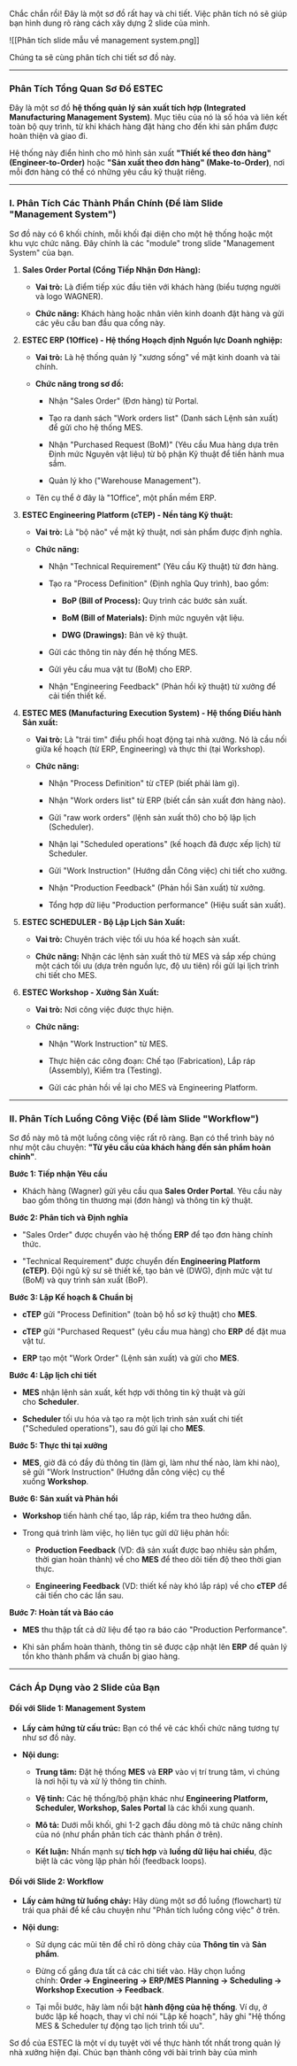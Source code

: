 Chắc chắn rồi! Đây là một sơ đồ rất hay và chi tiết. Việc phân tích nó sẽ giúp bạn hình dung rõ ràng cách xây dựng 2 slide của mình.

![[Phân tích slide mẫu về management system.png]]

Chúng ta sẽ cùng phân tích chi tiết sơ đồ này.

---

### **Phân Tích Tổng Quan Sơ Đồ ESTEC**

Đây là một sơ đồ **hệ thống quản lý sản xuất tích hợp (Integrated Manufacturing Management System)**. Mục tiêu của nó là số hóa và liên kết toàn bộ quy trình, từ khi khách hàng đặt hàng cho đến khi sản phẩm được hoàn thiện và giao đi.

Hệ thống này điển hình cho mô hình sản xuất **"Thiết kế theo đơn hàng" (Engineer-to-Order)** hoặc **"Sản xuất theo đơn hàng" (Make-to-Order)**, nơi mỗi đơn hàng có thể có những yêu cầu kỹ thuật riêng.

---

### **I. Phân Tích Các Thành Phần Chính (Để làm Slide "Management System")**

Sơ đồ này có 6 khối chính, mỗi khối đại diện cho một hệ thống hoặc một khu vực chức năng. Đây chính là các "module" trong slide "Management System" của bạn.

1. **Sales Order Portal (Cổng Tiếp Nhận Đơn Hàng):**
    
    - **Vai trò:** Là điểm tiếp xúc đầu tiên với khách hàng (biểu tượng người và logo WAGNER).
        
    - **Chức năng:** Khách hàng hoặc nhân viên kinh doanh đặt hàng và gửi các yêu cầu ban đầu qua cổng này.
        
2. **ESTEC ERP (1Office) - Hệ thống Hoạch định Nguồn lực Doanh nghiệp:**
    
    - **Vai trò:** Là hệ thống quản lý "xương sống" về mặt kinh doanh và tài chính.
        
    - **Chức năng trong sơ đồ:**
        
        - Nhận "Sales Order" (Đơn hàng) từ Portal.
            
        - Tạo ra danh sách "Work orders list" (Danh sách Lệnh sản xuất) để gửi cho hệ thống MES.
            
        - Nhận "Purchased Request (BoM)" (Yêu cầu Mua hàng dựa trên Định mức Nguyên vật liệu) từ bộ phận Kỹ thuật để tiến hành mua sắm.
            
        - Quản lý kho ("Warehouse Management").
            
    - Tên cụ thể ở đây là "1Office", một phần mềm ERP.
        
3. **ESTEC Engineering Platform (cTEP) - Nền tảng Kỹ thuật:**
    
    - **Vai trò:** Là "bộ não" về mặt kỹ thuật, nơi sản phẩm được định nghĩa.
        
    - **Chức năng:**
        
        - Nhận "Technical Requirement" (Yêu cầu Kỹ thuật) từ đơn hàng.
            
        - Tạo ra "Process Definition" (Định nghĩa Quy trình), bao gồm:
            
            - **BoP (Bill of Process):** Quy trình các bước sản xuất.
                
            - **BoM (Bill of Materials):** Định mức nguyên vật liệu.
                
            - **DWG (Drawings):** Bản vẽ kỹ thuật.
                
        - Gửi các thông tin này đến hệ thống MES.
            
        - Gửi yêu cầu mua vật tư (BoM) cho ERP.
            
        - Nhận "Engineering Feedback" (Phản hồi kỹ thuật) từ xưởng để cải tiến thiết kế.
            
4. **ESTEC MES (Manufacturing Execution System) - Hệ thống Điều hành Sản xuất:**
    
    - **Vai trò:** Là "trái tim" điều phối hoạt động tại nhà xưởng. Nó là cầu nối giữa kế hoạch (từ ERP, Engineering) và thực thi (tại Workshop).
        
    - **Chức năng:**
        
        - Nhận "Process Definition" từ cTEP (biết phải làm gì).
            
        - Nhận "Work orders list" từ ERP (biết cần sản xuất đơn hàng nào).
            
        - Gửi "raw work orders" (lệnh sản xuất thô) cho bộ lập lịch (Scheduler).
            
        - Nhận lại "Scheduled operations" (kế hoạch đã được xếp lịch) từ Scheduler.
            
        - Gửi "Work Instruction" (Hướng dẫn Công việc) chi tiết cho xưởng.
            
        - Nhận "Production Feedback" (Phản hồi Sản xuất) từ xưởng.
            
        - Tổng hợp dữ liệu "Production performance" (Hiệu suất sản xuất).
            
5. **ESTEC SCHEDULER - Bộ Lập Lịch Sản Xuất:**
    
    - **Vai trò:** Chuyên trách việc tối ưu hóa kế hoạch sản xuất.
        
    - **Chức năng:** Nhận các lệnh sản xuất thô từ MES và sắp xếp chúng một cách tối ưu (dựa trên nguồn lực, độ ưu tiên) rồi gửi lại lịch trình chi tiết cho MES.
        
6. **ESTEC Workshop - Xưởng Sản Xuất:**
    
    - **Vai trò:** Nơi công việc được thực hiện.
        
    - **Chức năng:**
        
        - Nhận "Work Instruction" từ MES.
            
        - Thực hiện các công đoạn: Chế tạo (Fabrication), Lắp ráp (Assembly), Kiểm tra (Testing).
            
        - Gửi các phản hồi về lại cho MES và Engineering Platform.
            

---

### **II. Phân Tích Luồng Công Việc (Để làm Slide "Workflow")**

Sơ đồ này mô tả một luồng công việc rất rõ ràng. Bạn có thể trình bày nó như một câu chuyện: **"Từ yêu cầu của khách hàng đến sản phẩm hoàn chỉnh"**.

**Bước 1: Tiếp nhận Yêu cầu**

- Khách hàng (Wagner) gửi yêu cầu qua **Sales Order Portal**. Yêu cầu này bao gồm thông tin thương mại (đơn hàng) và thông tin kỹ thuật.
    

**Bước 2: Phân tích và Định nghĩa**

- "Sales Order" được chuyển vào hệ thống **ERP** để tạo đơn hàng chính thức.
    
- "Technical Requirement" được chuyển đến **Engineering Platform (cTEP)**. Đội ngũ kỹ sư sẽ thiết kế, tạo bản vẽ (DWG), định mức vật tư (BoM) và quy trình sản xuất (BoP).
    

**Bước 3: Lập Kế hoạch & Chuẩn bị**

- **cTEP** gửi "Process Definition" (toàn bộ hồ sơ kỹ thuật) cho **MES**.
    
- **cTEP** gửi "Purchased Request" (yêu cầu mua hàng) cho **ERP** để đặt mua vật tư.
    
- **ERP** tạo một "Work Order" (Lệnh sản xuất) và gửi cho **MES**.
    

**Bước 4: Lập lịch chi tiết**

- **MES** nhận lệnh sản xuất, kết hợp với thông tin kỹ thuật và gửi cho **Scheduler**.
    
- **Scheduler** tối ưu hóa và tạo ra một lịch trình sản xuất chi tiết ("Scheduled operations"), sau đó gửi lại cho **MES**.
    

**Bước 5: Thực thi tại xưởng**

- **MES**, giờ đã có đầy đủ thông tin (làm gì, làm như thế nào, làm khi nào), sẽ gửi "Work Instruction" (Hướng dẫn công việc) cụ thể xuống **Workshop**.
    

**Bước 6: Sản xuất và Phản hồi**

- **Workshop** tiến hành chế tạo, lắp ráp, kiểm tra theo hướng dẫn.
    
- Trong quá trình làm việc, họ liên tục gửi dữ liệu phản hồi:
    
    - **Production Feedback** (VD: đã sản xuất được bao nhiêu sản phẩm, thời gian hoàn thành) về cho **MES** để theo dõi tiến độ theo thời gian thực.
        
    - **Engineering Feedback** (VD: thiết kế này khó lắp ráp) về cho **cTEP** để cải tiến cho các lần sau.
        

**Bước 7: Hoàn tất và Báo cáo**

- **MES** thu thập tất cả dữ liệu để tạo ra báo cáo "Production Performance".
    
- Khi sản phẩm hoàn thành, thông tin sẽ được cập nhật lên **ERP** để quản lý tồn kho thành phẩm và chuẩn bị giao hàng.
    

---

### **Cách Áp Dụng vào 2 Slide của Bạn**

#### **Đối với Slide 1: Management System**

- **Lấy cảm hứng từ cấu trúc:** Bạn có thể vẽ các khối chức năng tương tự như sơ đồ này.
    
- **Nội dung:**
    
    - **Trung tâm:** Đặt hệ thống **MES** và **ERP** vào vị trí trung tâm, vì chúng là nơi hội tụ và xử lý thông tin chính.
        
    - **Vệ tinh:** Các hệ thống/bộ phận khác như **Engineering Platform, Scheduler, Workshop, Sales Portal** là các khối xung quanh.
        
    - **Mô tả:** Dưới mỗi khối, ghi 1-2 gạch đầu dòng mô tả chức năng chính của nó (như phần phân tích các thành phần ở trên).
        
    - **Kết luận:** Nhấn mạnh sự **tích hợp** và **luồng dữ liệu hai chiều**, đặc biệt là các vòng lặp phản hồi (feedback loops).
        

#### **Đối với Slide 2: Workflow**

- **Lấy cảm hứng từ luồng chảy:** Hãy dùng một sơ đồ luồng (flowchart) từ trái qua phải để kể câu chuyện như "Phân tích luồng công việc" ở trên.
    
- **Nội dung:**
    
    - Sử dụng các mũi tên để chỉ rõ dòng chảy của **Thông tin** và **Sản phẩm**.
        
    - Đừng cố gắng đưa tất cả các chi tiết vào. Hãy chọn luồng chính: **Order -> Engineering -> ERP/MES Planning -> Scheduling -> Workshop Execution -> Feedback**.
        
    - Tại mỗi bước, hãy làm nổi bật **hành động của hệ thống**. Ví dụ, ở bước lập kế hoạch, thay vì chỉ nói "Lập kế hoạch", hãy ghi "Hệ thống MES & Scheduler tự động tạo lịch trình tối ưu".
        

Sơ đồ của ESTEC là một ví dụ tuyệt vời về thực hành tốt nhất trong quản lý nhà xưởng hiện đại. Chúc bạn thành công với bài trình bày của mình
